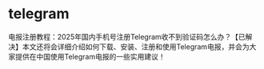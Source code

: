 # telegram
电报注册教程：2025年国内手机号注册Telegram收不到验证码怎么办？【已解决】本文还将会详细介绍如何下载、安装、注册和使用Telegram电报，并会为大家提供在中国使用Telegram电报的一些实用建议！
